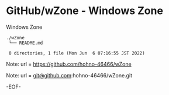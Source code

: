 # GitHub/wZone - Windows Zone

Windows Zone

    ./wZone
     └── README.md
     
     0 directories, 1 file (Mon Jun  6 07:16:55 JST 2022)

Note:	url = https://github.com/hohno-46466/wZone

Note:	url = git@github.com:hohno-46466/wZone.git

-EOF-
